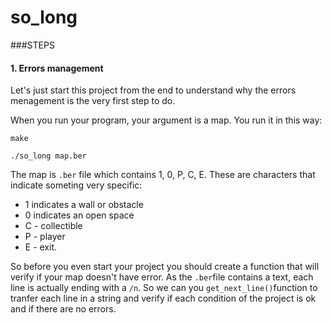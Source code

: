 # so_long

###STEPS

#### 1. Errors management

Let's just start this project from the end to understand why the errors menagement is the very first step to do.

When you run your program, your argument is a map. You run it in this way:

```
make

./so_long map.ber
```

The map is `.ber` file which contains 1, 0, P, C, E. These are characters that indicate someting very specific:

- 1 indicates a wall or obstacle
- 0 indicates an open space
- C - collectible
- P - player
- E - exit.

So before you even start your project you should create a function that will verify if your map doesn't have error. As the `.ber`file contains a text, each line is actually ending with a `/n`. So we can you `get_next_line()`function to tranfer each line in a string and verify if each condition of the project is ok and if there are no errors.

